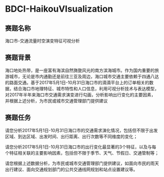 # BDCI-HaikouVIsualization

## 赛题名称

海口市-交通流量时空演变特征可视分析

## 赛题背景

海口地处热带，是一座富有海滨自然旖旎风光的南方滨海城市。作为国内重要的旅游城市，无论是市内通勤还是前往三亚及周边，海口城市交通主要依赖于四通八达的路面交通。基于2017年5月1日-10月31日海口市的滴滴平台上的订单相关的数据，结合海口市地理特征、城市特性和人口信息，利用可视分析技术与表达模型，对2017年半年来海口市交通需求演变进行勾画，分析影响出行变化的主要因素，并根据上述分析，为市民或城市交通管理部门提供建议

## 赛题任务

请您分析2017年5月1日-10月31日海口市的交通需求演化情况，包括但不限于出发区域、到达区域、出发时间、出行距离、出行次数等不同维度的变化；

请您分析2017年5月1日-10月31日海口市的出行变化最显著的3个特征，以及与每个特征相关联的主要影响因素，包括但不限于季节、天气、节假日、交通管制等；

请您根据上述数据分析，为市民或城市交通管理部门提供建议，如面向市民的雨天出行建议、面向交通规划部门的公共交通线网规划和站点设置建议等。
